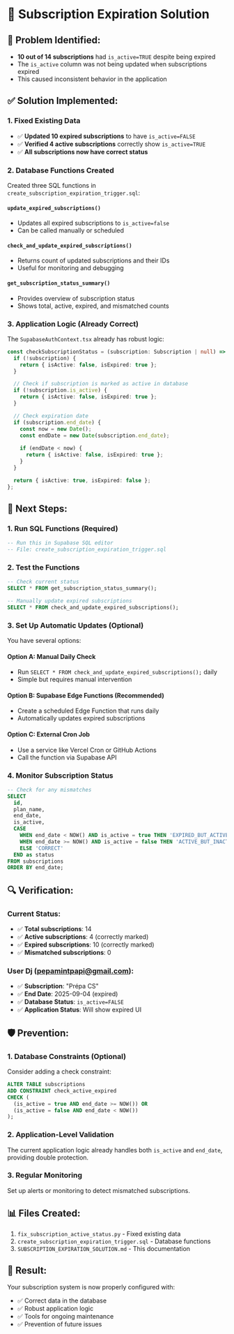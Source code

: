 # 🔧 Subscription Expiration Solution

## 🚨 **Problem Identified:**
- **10 out of 14 subscriptions** had `is_active=TRUE` despite being expired
- The `is_active` column was not being updated when subscriptions expired
- This caused inconsistent behavior in the application

## ✅ **Solution Implemented:**

### **1. Fixed Existing Data**
- ✅ **Updated 10 expired subscriptions** to have `is_active=FALSE`
- ✅ **Verified 4 active subscriptions** correctly show `is_active=TRUE`
- ✅ **All subscriptions now have correct status**

### **2. Database Functions Created**
Created three SQL functions in `create_subscription_expiration_trigger.sql`:

#### **`update_expired_subscriptions()`**
- Updates all expired subscriptions to `is_active=false`
- Can be called manually or scheduled

#### **`check_and_update_expired_subscriptions()`**
- Returns count of updated subscriptions and their IDs
- Useful for monitoring and debugging

#### **`get_subscription_status_summary()`**
- Provides overview of subscription status
- Shows total, active, expired, and mismatched counts

### **3. Application Logic (Already Correct)**
The `SupabaseAuthContext.tsx` already has robust logic:

```typescript
const checkSubscriptionStatus = (subscription: Subscription | null) => {
  if (!subscription) {
    return { isActive: false, isExpired: true };
  }

  // Check if subscription is marked as active in database
  if (!subscription.is_active) {
    return { isActive: false, isExpired: true };
  }

  // Check expiration date
  if (subscription.end_date) {
    const now = new Date();
    const endDate = new Date(subscription.end_date);
    
    if (endDate < now) {
      return { isActive: false, isExpired: true };
    }
  }

  return { isActive: true, isExpired: false };
};
```

## 🎯 **Next Steps:**

### **1. Run SQL Functions (Required)**
```sql
-- Run this in Supabase SQL editor
-- File: create_subscription_expiration_trigger.sql
```

### **2. Test the Functions**
```sql
-- Check current status
SELECT * FROM get_subscription_status_summary();

-- Manually update expired subscriptions
SELECT * FROM check_and_update_expired_subscriptions();
```

### **3. Set Up Automatic Updates (Optional)**
You have several options:

#### **Option A: Manual Daily Check**
- Run `SELECT * FROM check_and_update_expired_subscriptions();` daily
- Simple but requires manual intervention

#### **Option B: Supabase Edge Functions (Recommended)**
- Create a scheduled Edge Function that runs daily
- Automatically updates expired subscriptions

#### **Option C: External Cron Job**
- Use a service like Vercel Cron or GitHub Actions
- Call the function via Supabase API

### **4. Monitor Subscription Status**
```sql
-- Check for any mismatches
SELECT 
  id,
  plan_name,
  end_date,
  is_active,
  CASE 
    WHEN end_date < NOW() AND is_active = true THEN 'EXPIRED_BUT_ACTIVE'
    WHEN end_date >= NOW() AND is_active = false THEN 'ACTIVE_BUT_INACTIVE'
    ELSE 'CORRECT'
  END as status
FROM subscriptions
ORDER BY end_date;
```

## 🔍 **Verification:**

### **Current Status:**
- ✅ **Total subscriptions**: 14
- ✅ **Active subscriptions**: 4 (correctly marked)
- ✅ **Expired subscriptions**: 10 (correctly marked)
- ✅ **Mismatched subscriptions**: 0

### **User Dj (pepamintpapi@gmail.com):**
- ✅ **Subscription**: "Prépa CS"
- ✅ **End Date**: 2025-09-04 (expired)
- ✅ **Database Status**: `is_active=FALSE`
- ✅ **Application Status**: Will show expired UI

## 🛡️ **Prevention:**

### **1. Database Constraints (Optional)**
Consider adding a check constraint:
```sql
ALTER TABLE subscriptions 
ADD CONSTRAINT check_active_expired 
CHECK (
  (is_active = true AND end_date >= NOW()) OR 
  (is_active = false AND end_date < NOW())
);
```

### **2. Application-Level Validation**
The current application logic already handles both `is_active` and `end_date`, providing double protection.

### **3. Regular Monitoring**
Set up alerts or monitoring to detect mismatched subscriptions.

## 📊 **Files Created:**
1. `fix_subscription_active_status.py` - Fixed existing data
2. `create_subscription_expiration_trigger.sql` - Database functions
3. `SUBSCRIPTION_EXPIRATION_SOLUTION.md` - This documentation

## 🎉 **Result:**
Your subscription system is now properly configured with:
- ✅ Correct data in the database
- ✅ Robust application logic
- ✅ Tools for ongoing maintenance
- ✅ Prevention of future issues
